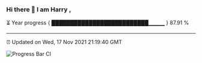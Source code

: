 ### Hi there 👋 I am Harry , 

⏳ Year progress { ██████████████████████████▁▁▁▁ } 87.91 %

---

⏰ Updated on Wed, 17 Nov 2021 21:19:40 GMT

![Progress Bar CI](https://github.com/duykhang68/duykhang68/workflows/Progress%20Bar%20CI/badge.svg)
